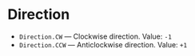# Direction
- `Direction.CW` — Clockwise direction.
  Value: `-1`
- `Direction.CCW` — Anticlockwise direction.
  Value: `+1`